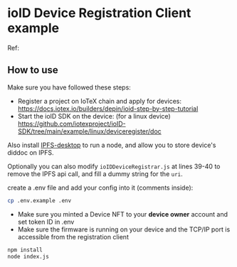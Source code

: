 # ioID Device Registration Client example

Ref:

## How to use

Make sure you have followed these steps:

- Register a project on IoTeX chain and apply for devices: https://docs.iotex.io/builders/depin/ioid-step-by-step-tutorial
- Start the ioID SDK on the device: (for a linux device) https://github.com/iotexproject/ioID-SDK/tree/main/example/linux/deviceregister/doc

Also install [IPFS-desktop](https://docs.ipfs.tech/install/ipfs-desktop/#ubuntu) to run a node, and allow you to store device's diddoc on IPFS.

Optionally you can also modify `ioIDDeviceRegistrar.js` at lines 39-40 to remove the IPFS api call, and fill a dummy string for the `uri`.

create a .env file and add your config into it (comments inside):

```sh
cp .env.example .env
```

- Make sure you minted a Device NFT to your **device owner** account and set token ID in .env
- Make sure the firmware is running on your device and the TCP/IP port is accessible from the registration client

```sh
npm install
node index.js
```
